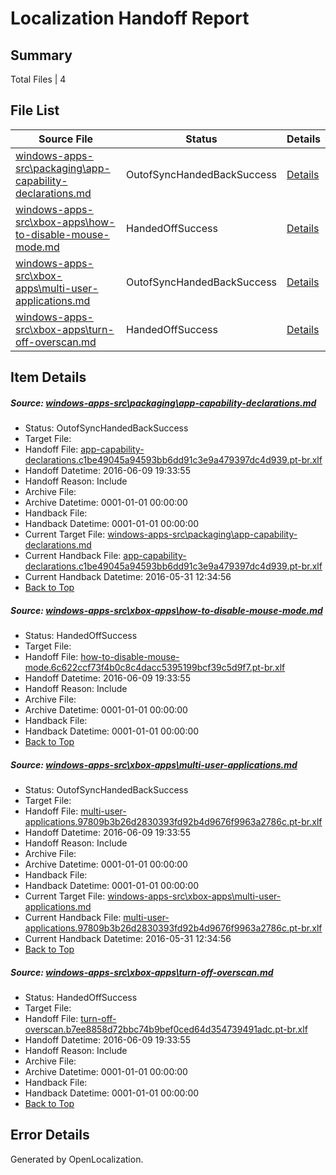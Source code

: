 # <a name='report-top'></a> Localization Handoff Report

## Summary
 Total Files | 4

## File List
 Source File | Status | Details 
 ----------- | ------ | ------- 
 [windows-apps-src\packaging\app-capability-declarations.md](https://github.com/Microsoft/windows-apps/blob/6329e111186e0156c810fd89a34924041953e863/windows-apps-src/packaging/app-capability-declarations.md) | OutofSyncHandedBackSuccess | [Details](#aaf120535e2ff4cefc133ede3983530e7c5f4d6f3363)
 [windows-apps-src\xbox-apps\how-to-disable-mouse-mode.md](https://github.com/Microsoft/windows-apps/blob/7c5b2ed07b9b465ddae031efe93eeae96a08c750/windows-apps-src/xbox-apps/how-to-disable-mouse-mode.md) | HandedOffSuccess | [Details](#a5aad6cd31f6b0049d8e71524b79ba6782d6d06b3827)
 [windows-apps-src\xbox-apps\multi-user-applications.md](https://github.com/Microsoft/windows-apps/blob/f225811bd18be22807160e8670a1b7b8d51e4b10/windows-apps-src/xbox-apps/multi-user-applications.md) | OutofSyncHandedBackSuccess | [Details](#20f84783131122343fd01e6cb1f5a60cf50158cd3878)
 [windows-apps-src\xbox-apps\turn-off-overscan.md](https://github.com/Microsoft/windows-apps/blob/9591f8ebacf9a7861fcc29293233b3c4a6760b64/windows-apps-src/xbox-apps/turn-off-overscan.md) | HandedOffSuccess | [Details](#f992cc084ee16f60a1a078ccdcc36cb5c0165a693883)

## Item Details
##### <a name='aaf120535e2ff4cefc133ede3983530e7c5f4d6f3363'></a> Source: [windows-apps-src\packaging\app-capability-declarations.md](https://github.com/Microsoft/windows-apps/blob/6329e111186e0156c810fd89a34924041953e863/windows-apps-src/packaging/app-capability-declarations.md)
* Status: OutofSyncHandedBackSuccess
* Target File: 
* Handoff File: [app-capability-declarations.c1be49045a94593bb6dd91c3e9a479397dc4d939.pt-br.xlf](https://github.com/Microsoft/WDG.handoff/blob/c7e3b989cb23a782c10f1d9df9872a95d1504f45/ol-handoff/Microsoft/windows-apps.pt-br/master/app-capability-declarations.c1be49045a94593bb6dd91c3e9a479397dc4d939.pt-br.xlf)
* Handoff Datetime: 2016-06-09 19:33:55
* Handoff Reason: Include
* Archive File: 
* Archive Datetime: 0001-01-01 00:00:00
* Handback File: 
* Handback Datetime: 0001-01-01 00:00:00
* Current Target File: [windows-apps-src\packaging\app-capability-declarations.md](https://github.com/Microsoft/windows-apps.pt-br/blob/ada805836c3479ab8aa6b2f72b4db9010e208812/windows-apps-src/packaging/app-capability-declarations.md)
* Current Handback File: [app-capability-declarations.c1be49045a94593bb6dd91c3e9a479397dc4d939.pt-br.xlf](https://github.com/Microsoft/WDG.handback/blob/54ba89e7241c18d09319524e8f814154f78b5af6/ol-handback/Microsoft/windows-apps.pt-br/master/app-capability-declarations.c1be49045a94593bb6dd91c3e9a479397dc4d939.pt-br.xlf)
* Current Handback Datetime: 2016-05-31 12:34:56
* [Back to Top](#report-top)

##### <a name='a5aad6cd31f6b0049d8e71524b79ba6782d6d06b3827'></a> Source: [windows-apps-src\xbox-apps\how-to-disable-mouse-mode.md](https://github.com/Microsoft/windows-apps/blob/7c5b2ed07b9b465ddae031efe93eeae96a08c750/windows-apps-src/xbox-apps/how-to-disable-mouse-mode.md)
* Status: HandedOffSuccess
* Target File: 
* Handoff File: [how-to-disable-mouse-mode.6c622ccf73f4b0c8c4dacc5395199bcf39c5d9f7.pt-br.xlf](https://github.com/Microsoft/WDG.handoff/blob/c7e3b989cb23a782c10f1d9df9872a95d1504f45/ol-handoff/Microsoft/windows-apps.pt-br/master/how-to-disable-mouse-mode.6c622ccf73f4b0c8c4dacc5395199bcf39c5d9f7.pt-br.xlf)
* Handoff Datetime: 2016-06-09 19:33:55
* Handoff Reason: Include
* Archive File: 
* Archive Datetime: 0001-01-01 00:00:00
* Handback File: 
* Handback Datetime: 0001-01-01 00:00:00
* [Back to Top](#report-top)

##### <a name='20f84783131122343fd01e6cb1f5a60cf50158cd3878'></a> Source: [windows-apps-src\xbox-apps\multi-user-applications.md](https://github.com/Microsoft/windows-apps/blob/f225811bd18be22807160e8670a1b7b8d51e4b10/windows-apps-src/xbox-apps/multi-user-applications.md)
* Status: OutofSyncHandedBackSuccess
* Target File: 
* Handoff File: [multi-user-applications.97809b3b26d2830393fd92b4d9676f9963a2786c.pt-br.xlf](https://github.com/Microsoft/WDG.handoff/blob/c7e3b989cb23a782c10f1d9df9872a95d1504f45/ol-handoff/Microsoft/windows-apps.pt-br/master/multi-user-applications.97809b3b26d2830393fd92b4d9676f9963a2786c.pt-br.xlf)
* Handoff Datetime: 2016-06-09 19:33:55
* Handoff Reason: Include
* Archive File: 
* Archive Datetime: 0001-01-01 00:00:00
* Handback File: 
* Handback Datetime: 0001-01-01 00:00:00
* Current Target File: [windows-apps-src\xbox-apps\multi-user-applications.md](https://github.com/Microsoft/windows-apps.pt-br/blob/ada805836c3479ab8aa6b2f72b4db9010e208812/windows-apps-src/xbox-apps/multi-user-applications.md)
* Current Handback File: [multi-user-applications.97809b3b26d2830393fd92b4d9676f9963a2786c.pt-br.xlf](https://github.com/Microsoft/WDG.handback/blob/54ba89e7241c18d09319524e8f814154f78b5af6/ol-handback/Microsoft/windows-apps.pt-br/master/multi-user-applications.97809b3b26d2830393fd92b4d9676f9963a2786c.pt-br.xlf)
* Current Handback Datetime: 2016-05-31 12:34:56
* [Back to Top](#report-top)

##### <a name='f992cc084ee16f60a1a078ccdcc36cb5c0165a693883'></a> Source: [windows-apps-src\xbox-apps\turn-off-overscan.md](https://github.com/Microsoft/windows-apps/blob/9591f8ebacf9a7861fcc29293233b3c4a6760b64/windows-apps-src/xbox-apps/turn-off-overscan.md)
* Status: HandedOffSuccess
* Target File: 
* Handoff File: [turn-off-overscan.b7ee8858d72bbc74b9bef0ced64d354739491adc.pt-br.xlf](https://github.com/Microsoft/WDG.handoff/blob/c7e3b989cb23a782c10f1d9df9872a95d1504f45/ol-handoff/Microsoft/windows-apps.pt-br/master/turn-off-overscan.b7ee8858d72bbc74b9bef0ced64d354739491adc.pt-br.xlf)
* Handoff Datetime: 2016-06-09 19:33:55
* Handoff Reason: Include
* Archive File: 
* Archive Datetime: 0001-01-01 00:00:00
* Handback File: 
* Handback Datetime: 0001-01-01 00:00:00
* [Back to Top](#report-top)


## Error Details

Generated by OpenLocalization.
